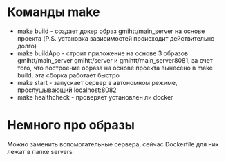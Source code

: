 # Команды make
* make build - создает докер образ gmihtt/main_server на основе проекта (P.S. установка зависимостей происходит действительно долго)
* make buildApp - строит приложение на основе 3 образов gmihtt/main_server gmihtt/server и gmihtt/main_server8081, за счет того, что построение образа на основе проекта вынесено в make build, эта сборка работает быстро
* make start - запускает сервер в автономном режиме, прослушывающий localhost:8082
* make healthcheck - проверяет установлен ли docker
# Немного про образы
Можно заменить вспомогательные сервера, сейчас Dockerfile для них лежат в папке servers
